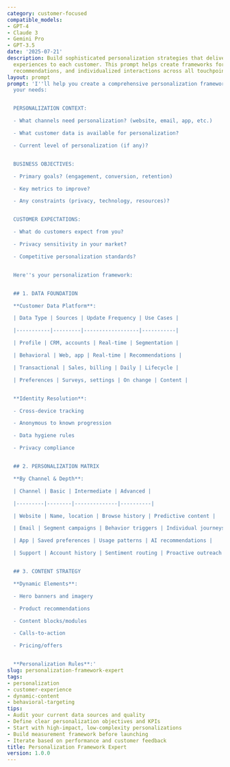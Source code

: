 ```yaml
---
category: customer-focused
compatible_models:
- GPT-4
- Claude 3
- Gemini Pro
- GPT-3.5
date: '2025-07-21'
description: Build sophisticated personalization strategies that deliver relevant
  experiences to each customer. This prompt helps create frameworks for dynamic content,
  recommendations, and individualized interactions across all touchpoints.
layout: prompt
prompt: 'I''ll help you create a comprehensive personalization framework. Let''s understand
  your needs:


  PERSONALIZATION CONTEXT:

  - What channels need personalization? (website, email, app, etc.)

  - What customer data is available for personalization?

  - Current level of personalization (if any)?


  BUSINESS OBJECTIVES:

  - Primary goals? (engagement, conversion, retention)

  - Key metrics to improve?

  - Any constraints (privacy, technology, resources)?


  CUSTOMER EXPECTATIONS:

  - What do customers expect from you?

  - Privacy sensitivity in your market?

  - Competitive personalization standards?


  Here''s your personalization framework:


  ## 1. DATA FOUNDATION

  **Customer Data Platform**:

  | Data Type | Sources | Update Frequency | Use Cases |

  |-----------|---------|------------------|-----------|

  | Profile | CRM, accounts | Real-time | Segmentation |

  | Behavioral | Web, app | Real-time | Recommendations |

  | Transactional | Sales, billing | Daily | Lifecycle |

  | Preferences | Surveys, settings | On change | Content |


  **Identity Resolution**:

  - Cross-device tracking

  - Anonymous to known progression

  - Data hygiene rules

  - Privacy compliance


  ## 2. PERSONALIZATION MATRIX

  **By Channel & Depth**:

  | Channel | Basic | Intermediate | Advanced |

  |---------|--------|--------------|----------|

  | Website | Name, location | Browse history | Predictive content |

  | Email | Segment campaigns | Behavior triggers | Individual journeys |

  | App | Saved preferences | Usage patterns | AI recommendations |

  | Support | Account history | Sentiment routing | Proactive outreach |


  ## 3. CONTENT STRATEGY

  **Dynamic Elements**:

  - Hero banners and imagery

  - Product recommendations

  - Content blocks/modules

  - Calls-to-action

  - Pricing/offers


  **Personalization Rules**:'
slug: personalization-framework-expert
tags:
- personalization
- customer-experience
- dynamic-content
- behavioral-targeting
tips:
- Audit your current data sources and quality
- Define clear personalization objectives and KPIs
- Start with high-impact, low-complexity personalizations
- Build measurement framework before launching
- Iterate based on performance and customer feedback
title: Personalization Framework Expert
version: 1.0.0
---
```

